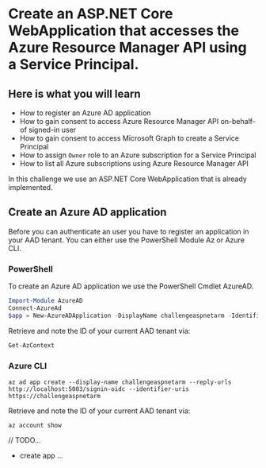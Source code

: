 # Create an ASP.NET Core WebApplication that accesses the Azure Resource Manager API using a Service Principal. 

## Here is what you will learn

- How to register an Azure AD application
- How to gain consent to access Azure Resource Manager API on-behalf-of signed-in user
- How to gain consent to access Microsoft Graph to create a Service Principal
- How to assign `Owner` role to an Azure subscription for a Service Principal
- How to list all Azure subscriptions using Azure Resource Manager API

In this challenge we use an ASP.NET Core WebApplication that is already implemented.

## Create an Azure AD application

Before you can authenticate an user you have to register an application in your AAD tenant.
You can either use the PowerShell Module Az or Azure CLI.

### PowerShell

To create an Azure AD application we use the PowerShell Cmdlet AzureAD.

```PowerShell
Import-Module AzureAD
Connect-AzureAd
$app = New-AzureADApplication -DisplayName challengeaspnetarm -IdentifierUris https://challengeaspnetarm -ReplyUrls http://localhost:5003/signin-oidc
```

Retrieve and note the ID of your current AAD tenant via:

```powershell
Get-AzContext
```

### Azure CLI

```shell
az ad app create --display-name challengeaspnetarm --reply-urls http://localhost:5003/signin-oidc --identifier-uris https://challengeaspnetarm
```

Retrieve and note the ID of your current AAD tenant via:

```shell
az account show 
```

// TODO...
- create app ...